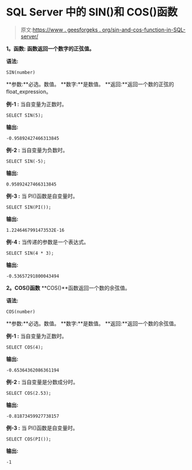 # SQL Server 中的 SIN()和 COS()函数

> 原文:[https://www . geesforgeks . org/sin-and-cos-function-in-SQL-server/](https://www.geeksforgeeks.org/sin-and-cos-function-in-sql-server/)

**1。函数:**
**函数返回一个数字的正弦值。**

**语法:**

```
SIN(number)
```

**参数:**必选。数值。
**数字:**是数值。
**返回:**返回一个数的正弦的 float_expression。

**例-1 :**
当自变量为正数时。

```
SELECT SIN(5);
```

**输出:**

```
-0.95892427466313845
```

**例-2 :**
当自变量为负数时。

```
SELECT SIN(-5);
```

**输出:**

```
0.95892427466313845
```

**例-3 :**
当 PI()函数是自变量时。

```
SELECT SIN(PI());
```

**输出:**

```
1.2246467991473532E-16
```

**例-4 :**
当传递的参数是一个表达式。

```
SELECT SIN(4 * 3);
```

**输出:**

```
-0.53657291800043494
```

**2。COS()函数**
**COS()**函数返回一个数的余弦值。

**语法:**

```
COS(number)
```

**参数:**必选。数值。
**数字:**是数值。
**返回:**返回一个数的余弦值。

**例-1 :**
当自变量为正数时。

```
SELECT COS(4);
```

**输出:**

```
-0.65364362086361194
```

**例-2 :**
当自变量是分数成分时。

```
SELECT COS(2.53);
```

**输出:**

```
-0.81873459927738157
```

**例-3 :**
当 PI()函数是自变量时。

```
SELECT COS(PI());
```

**输出:**

```
-1
```
